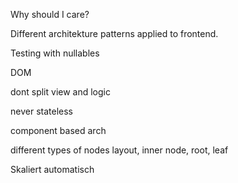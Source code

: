


Why should I care? 

Different architekture patterns applied to frontend. 

Testing with nullables

DOM

dont split view and logic

never stateless

component based arch

different types of nodes
layout, inner node, root, leaf

Skaliert automatisch